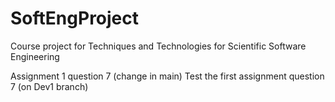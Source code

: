 # SoftEngProject
Course project for Techniques and Technologies for Scientific Software Engineering

Assignment 1 question 7 (change in main)
Test the first assignment question 7 (on Dev1 branch)

